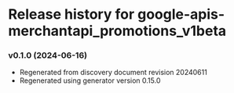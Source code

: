 # Release history for google-apis-merchantapi_promotions_v1beta

### v0.1.0 (2024-06-16)

* Regenerated from discovery document revision 20240611
* Regenerated using generator version 0.15.0

